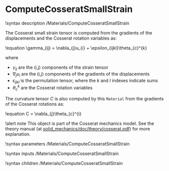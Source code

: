 # ComputeCosseratSmallStrain

!syntax description /Materials/ComputeCosseratSmallStrain

The Cosserat small strain tensor is computed from the gradients of the displacements and
the Cosserat rotation variables as:

!equation
\gamma_{ij} = \nabla_{j}u_{i} + \epsilon_{ijkl}\theta_{c}^{k}

where

- $\gamma_{ij}$ are the (i,j) components of the strain tensor
- $\nabla_{j}u_{i}$ are the  (i,j) components of the gradients of the displacements
- $\epsilon_{ijkl}$ is the permutation tensor, where the $k$ and $l$ indexes indicate sums
- $\theta_{c}^{k}$ are the Cosserat rotation variables

The curvature tensor $C$ is also computed by this `Material` from the gradients of the Cosserat rotations as:

!equation
C = \nabla_{j}\theta_{c}^{i}

!alert note
This object is part of the Cosserat mechanics model. See the theory manual (at [solid_mechanics/doc/theory/cosserat.pdf](https://github.com/idaholab/moose/modules/solid_mechanics/doc/theory/cosserat.pdf))
for more explanation.

!syntax parameters /Materials/ComputeCosseratSmallStrain

!syntax inputs /Materials/ComputeCosseratSmallStrain

!syntax children /Materials/ComputeCosseratSmallStrain
